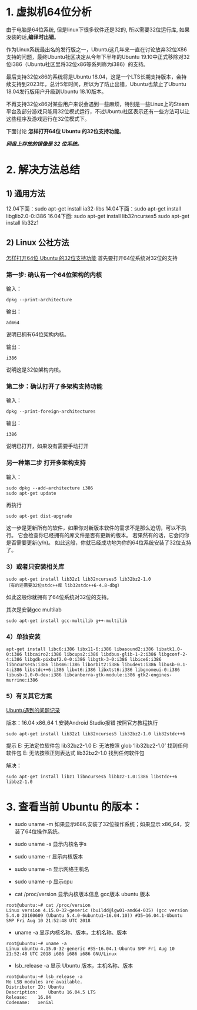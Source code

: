 # 1. 虚拟机64位分析
由于电脑是64位系统, 但是linux下很多软件还是32的, 所以需要32位运行库,
如果没装的话,**编译时出错**。

作为Linux系统最出名的发行版之一，Ubuntu这几年来一直在讨论放弃32位X86支持的问题，最终Ubuntu社区决定从今年下半年的Ubuntu 19.10中正式移除对32位i386（Ubuntu社区里将32位x86等系列称为i386）的支持。

最后支持32位x86的系统将是Ubuntu 18.04，这是一个LTS长期支持版本，会持续支持到2023年，总计5年时间，所以为了防止出错，Ubuntu也禁止了Ubuntu 18.04发行版用户升级到Ubuntu 18.10版本。

不再支持32位x86对某些用户来说会遇到一些麻烦，特别是一些Linux上的Steam平台及部分游戏只能用32位模式运行，不过Ubuntu社区表示还有一些方法可以让这些程序及游戏运行在32位模式下。

下面讨论 **怎样打开64位 Ubuntu 的32位支持功能**。

***网盘上存放的镜像是 32 位系统。***

# 2. 解决方法总结
## 1) 通用方法
12.04下面：sudo apt-get install ia32-libs
14.04下面：sudo apt-get install libglib2.0-0:i386
16.04下面:
sudo apt-get install lib32ncurses5 ​
sudo apt-get install lib32z1

## 2) Linux 公社方法
[怎样打开64位 Ubuntu 的32位支持功能](https://www.linuxidc.com/Linux/2014-04/100848.htm)
首先要打开64位系统对32位的支持
### 第一步: 确认有一个64位架构的内核
输入：
		
	dpkg --print-architecture

输出：

	adm64
说明已拥有64位架构内核。

输出：

	i386
说明这是32位架构内核。


### 第二步：确认打开了多架构支持功能

输入：

	dpkg --print-foreign-architectures


输出：

	i386
	
说明已打开，如果没有需要手动打开

### 另一种第二步 打开多架构支持
输入：

	sudo dpkg --add-architecture i386
	sudo apt-get update

再执行

	sudo apt-get dist-upgrade  

这一步是更新所有的软件，如果你对新版本软件的需求不是那么迫切，可以不执行。
它会检查你已经拥有的库文件是否有更新的版本。
若果然有的话，它会问你是否需要更新(y/n)。
如此这般，你就已经成功地为你的64位系统安装了32位支持了。

### 3）或者只安装相关库

	sudo apt-get install lib32z1 lib32ncurses5 lib32bz2-1.0  
	（有的还需要32位stdc++库 lib32stdc++6-4.8-dbg）
	
如此这般你就拥有了64位系统对32位的支持。

其次是安装gcc multilab
 
	sudo apt-get install gcc-multilib g++-multilib  

### 4）单独安装 

	apt-get install libc6:i386 libx11-6:i386 libasound2:i386 libatk1.0-0:i386 libcairo2:i386 libcups2:i386 libdbus-glib-1-2:i386 libgconf-2-4:i386 libgdk-pixbuf2.0-0:i386 libgtk-3-0:i386 libice6:i386 libncurses5:i386 libsm6:i386 liborbit2:i386 libudev1:i386 libusb-0.1-4:i386 libstdc++6:i386 libxt6:i386 libxtst6:i386 libgnomeui-0:i386 libusb-1.0-0-dev:i386 libcanberra-gtk-module:i386 gtk2-engines-murrine:i386

### 5）有关其它方案

[Ubuntu遇到的问题记录](https://blog.csdn.net/xiang_freedom/article/details/78533520)

版本：16.04  x86_64
1.安装Android Studio报错
按照官方教程执行

	sudo apt-get install lib32z1 lib32ncurses5 lib32bz2-1.0 lib32stdc++6
提示
E: 无法定位软件包 lib32bz2-1.0
E: 无法按照 glob ‘lib32bz2-1.0’ 找到任何软件包
E: 无法按照正则表达式 lib32bz2-1.0 找到任何软件包

解决：

	sudo apt-get install libz1 libncurses5 libbz2-1.0:i386 libstdc++6 libbz2-1.0


# 3. 查看当前 Ubuntu 的版本：
- sudo uname -m 如果显示i686,安装了32位操作系统；如果显示 x86_64，安装了64位操作系统。

- sudo uname -s 显示内核名字s

- sudo uname -r 显示内核版本

- sudo uname -n 显示网络主机名

- sudo uname -p 显示cpu 

- cat /proc/version  显示内核版本信息  gcc版本 ubuntu 版本

```
root@ubuntu:~# cat /proc/version
Linux version 4.15.0-32-generic (buildd@lgw01-amd64-035) (gcc version 5.4.0 20160609 (Ubuntu 5.4.0-6ubuntu1~16.04.10)) #35~16.04.1-Ubuntu SMP Fri Aug 10 21:52:48 UTC 2018
```

- uname -a 显示内核名称、版本，主机名称、版本

```
root@ubuntu:~# uname -a
Linux ubuntu 4.15.0-32-generic #35~16.04.1-Ubuntu SMP Fri Aug 10 21:52:48 UTC 2018 i686 i686 i686 GNU/Linux
```
- lsb_release -a 显示 Ubuntu 版本，主机名称、版本

```
root@ubuntu:~# lsb_release -a
No LSB modules are available.
Distributor ID:	Ubuntu
Description:	Ubuntu 16.04.5 LTS
Release:	16.04
Codename:	xenial
```







